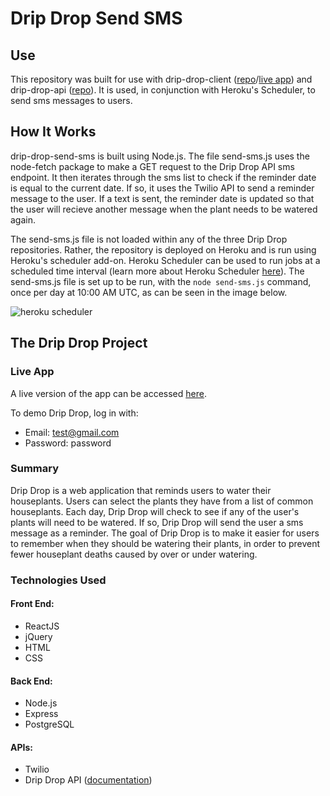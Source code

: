 # Drip Drop Send SMS

## Use

This repository was built for use with drip-drop-client ([repo](https://github.com/WadeMegan/drip-drop)/[live app](https://drip-drop.now.sh/)) and drip-drop-api ([repo](https://github.com/WadeMegan/drip-drop-api)). It is used, in conjunction with Heroku's Scheduler, to send sms messages to users. 
  
## How It Works

drip-drop-send-sms is built using Node.js. The file send-sms.js uses the node-fetch package to make a GET request to the Drip Drop API sms endpoint. It then iterates through the sms list to check if the reminder date is equal to the current date. If so, it uses the Twilio API to send a reminder message to the user. If a text is sent, the reminder date is updated so that the user will recieve another message when the plant needs to be watered again. 

The send-sms.js file is not loaded within any of the three Drip Drop repositories. Rather, the repository is deployed on Heroku and is run using Heroku's scheduler add-on. Heroku Scheduler can be used to run jobs at a scheduled time interval (learn more about Heroku Scheduler [here](https://devcenter.heroku.com/articles/scheduler)). The send-sms.js file is set up to be run, with the `node send-sms.js` command, once per day at 10:00 AM UTC, as can be seen in the image below. 

![heroku scheduler](https://i.imgur.com/OopSgUr.png)

## The Drip Drop Project

### Live App

A live version of the app can be accessed [here](https://drip-drop.now.sh/).

To demo Drip Drop, log in with:
* Email: test@gmail.com
* Password: password

### Summary

Drip Drop is a web application that reminds users to water their houseplants. Users can select the plants they have from a list of common houseplants. Each day, Drip Drop will check to see if any of the user's plants will need to be watered. If so, Drip Drop will send the user a sms message as a reminder. The goal of Drip Drop is to make it easier for users to remember when they should be watering their plants, in order to prevent fewer houseplant deaths caused by over or under watering.

### Technologies Used

#### Front End:
* ReactJS
* jQuery
* HTML
* CSS

#### Back End:
* Node.js
* Express
* PostgreSQL

#### APIs:
* Twilio
* Drip Drop API ([documentation](https://github.com/WadeMegan/drip-drop-api))
